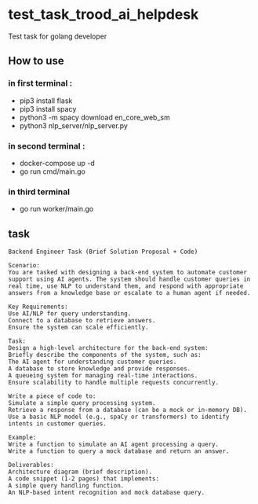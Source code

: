 # test_task_trood_ai_helpdesk
Test task for golang developer

## How to use

### in first terminal :
* pip3 install flask
* pip3 install spacy
* python3 -m spacy download en_core_web_sm
* python3 nlp_server/nlp_server.py

### in second terminal :
* docker-compose up -d
* go run cmd/main.go

### in third terminal
* go run worker/main.go


## task

```
Backend Engineer Task (Brief Solution Proposal + Code)

Scenario:
You are tasked with designing a back-end system to automate customer support using AI agents. The system should handle customer queries in real time, use NLP to understand them, and respond with appropriate answers from a knowledge base or escalate to a human agent if needed.

Key Requirements:
Use AI/NLP for query understanding.
Connect to a database to retrieve answers.
Ensure the system can scale efficiently.

Task:
Design a high-level architecture for the back-end system:
Briefly describe the components of the system, such as:
The AI agent for understanding customer queries.
A database to store knowledge and provide responses.
A queueing system for managing real-time interactions.
Ensure scalability to handle multiple requests concurrently.

Write a piece of code to:
Simulate a simple query processing system.
Retrieve a response from a database (can be a mock or in-memory DB).
Use a basic NLP model (e.g., spaCy or transformers) to identify intents in customer queries.

Example:
Write a function to simulate an AI agent processing a query.
Write a function to query a mock database and return an answer.

Deliverables:
Architecture diagram (brief description).
A code snippet (1-2 pages) that implements:
A simple query handling function.
An NLP-based intent recognition and mock database query.

```